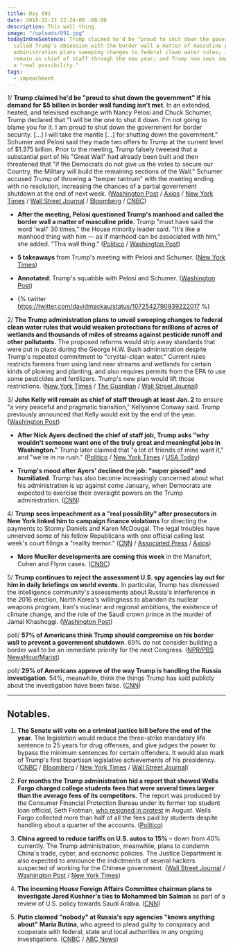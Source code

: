 ```yaml
---
title: Day 691
date: 2018-12-11 12:24:00 -08:00
description: This wall thing.
image: "/uploads/691.jpg"
todayInOneSentence: Trump claimed he'd be "proud to shut down the government"; Pelosi
  called Trump's obsession with the border wall a matter of masculine pride; the Trump
  administration plans sweeping changes to federal clean water rules; John Kelly will
  remain as chief of staff through the new year; and Trump now sees impeachment as
  a "real possibility."
tags:
  - impeachment
---
```


1/ **Trump claimed he'd be "proud to shut down the government" if his demand for $5 billion in border wall funding isn't met**. In an extended, heated, and televised exchange with Nancy Pelosi and Chuck Schumer, Trump declared that "I will be the one to shut it down. I'm not going to blame you for it. I am proud to shut down the government for border security. \[...\] I will take the mantle \[...\] for shutting down the government." Schumer and Pelosi said they made two offers to Trump at the current level of $1.375 billion. Prior to the meeting, Trump falsely tweeted that a substantial part of his "Great Wall" had already been built and then threatened that "if the Democrats do not give us the votes to secure our Country, the Military will build the remaining sections of the Wall." Schumer accused Trump of throwing a "temper tantrum" with the meeting ending with no resolution, increasing the chances of a partial government shutdown at the end of next week. ([Washington Post](https://www.washingtonpost.com/powerpost/schumer-pelosi-set-to-meet-with-trump-on-wall-but-house-gop-stands-firm/2018/12/11/2604b1ae-fd56-11e8-862a-b6a6f3ce8199_story.html) / [Axios](https://www.axios.com/donald-trump-government-shutdown-border-wall-pelosi-schumer-c2072f15-4de9-44e2-a0e6-95f4eb562fa2.html) / [New York Times](https://www.nytimes.com/2018/12/11/us/politics/trump-border-wall-government-shutdown.html) / [Wall Street Journal](https://www.wsj.com/articles/ahead-of-spending-talks-trump-says-military-will-build-border-wall-if-democrats-dont-agree-to-fund-it-11544535438) / [Bloomberg](https://www.bloomberg.com/news/articles/2018-12-11/trump-says-i-will-be-the-one-to-shut-down-government-over-wall) / [CNBC](https://www.cnbc.com/2018/12/11/trump-meets-with-pelosi-and-schumer-on-border-wall-and-government-shutdown.html))

* **After the meeting, Pelosi questioned Trump's manhood and called the border wall a matter of masculine pride**. Trump "must have said the word 'wall' 30 times," the House minority leader said. "It's like a manhood thing with him — as if manhood can be associated with him," she added. "This wall thing." ([Politico](https://www.politico.com/story/2018/12/11/pelosi-disses-trumps-manhood-white-house-meeting-1057607) / [Washington Post](https://www.washingtonpost.com/powerpost/pelosi-questions-trumps-manhood-after-confrontational-white-house-meeting/2018/12/11/2b2111be-fd79-11e8-862a-b6a6f3ce8199_story.html))

* **5 takeaways** from Trump's meeting with Pelosi and Schumer. ([New York Times](https://www.nytimes.com/2018/12/11/us/politics/takeaways-trump-pelosi-schumer.html))

* **Annotated**: Trump's squabble with Pelosi and Schumer. ([Washington Post](https://www.washingtonpost.com/politics/2018/12/11/trumps-extraordinary-oval-office-squabble-with-chuck-schumer-nancy-pelosi-annotated/))

* {% twitter https://twitter.com/davidmackau/status/1072542790939222017 %}

2/ **The Trump administration plans to unveil sweeping changes to federal clean water rules that would weaken protections for millions of acres of wetlands and thousands of miles of streams against pesticide runoff and other pollutants.** The proposed reforms would strip away standards that were put in place during the George H.W. Bush administration despite Trump's repeated commitment to "crystal-clean water." Current rules restricts farmers from using land near streams and wetlands for certain kinds of plowing and planting, and also requires permits from the EPA to use some pesticides and fertilizers. Trump's new plan would lift those restrictions. ([New York Times](https://www.nytimes.com/2018/12/10/climate/trump-clean-water-rollback.html) / [The Guardian](https://www.theguardian.com/environment/2018/dec/11/trump-administration-strip-pollution-protections-streams-wetlands-harm-wildlife-drinking-water) / [Wall Street Journal](https://www.wsj.com/articles/epa-chief-calls-for-narrowing-scope-of-clean-water-rule-11544504460))

3/ **John Kelly will remain as chief of staff through at least Jan. 2** to ensure "a very peaceful and pragmatic transition," Kellyanne Conway said. Trump previously announced that Kelly would exit by the end of the year. ([Washington Post](https://www.washingtonpost.com/politics/kelly-to-remain-as-white-house-chief-of-staff-through-jan-2-or-longer-official-says/2018/12/11/3920b05e-fd69-11e8-862a-b6a6f3ce8199_story.html))

* **After Nick Ayers declined the chief of staff job, Trump asks "why wouldn't someone want one of the truly great and meaningful jobs in Washington."** Trump later claimed that "a lot of friends of mine want it," and "we're in no rush." ([Politico](https://www.politico.com/story/2018/12/11/trump-media-chief-of-staff-search-1055434) / [New York Times](https://www.nytimes.com/2018/12/10/us/politics/white-house-hiring-trump.html) / [USA Today](https://www.usatoday.com/story/news/politics/2018/12/10/president-trump-scrambles-next-white-house-chief-staff/2267864002/))

* **Trump's mood after Ayers' declined the job: "super pissed" and humiliated**. Trump has also become increasingly concerned about what his administration is up against come January, when Democrats are expected to exercise their oversight powers on the Trump administration. ([CNN](https://www.cnn.com/2018/12/10/politics/trump-ayers-politics/index.html))

4/ **Trump sees impeachment as a "real possibility" after prosecutors in New York linked him to campaign finance violations** for directing the payments to Stormy Daniels and Karen McDougal. The legal troubles have unnerved some of his fellow Republicans with one official calling last week's court filings a "reality tremor." ([CNN](https://www-m.cnn.com/2018/12/10/politics/trump-impeachment-concern/index.html) / [Associated Press](https://apnews.com/dc558078d0bb4b3e8aec63960a7091f0) / [Axios](https://www.axios.com/donald-trump-political-legal-problems-robert-mueller-5c9cb684-23ea-47c8-88e7-243a9bb1ef1e.html))

* **More Mueller developments are coming this week** in the Manafort, Cohen and Flynn cases. ([CNBC](https://www.cnbc.com/2018/12/11/more-mueller-developments-coming-in-manafort-cohen-and-flynn-cases.html))

5/ **Trump continues to reject the assessment U.S. spy agencies lay out for him in daily briefings on world events**. In particular, Trump has dismissed the intelligence community's assessments about Russia's interference in the 2016 election, North Korea's willingness to abandon its nuclear weapons program, Iran's nuclear and regional ambitions, the existence of climate change, and the role of the Saudi crown prince in the murder of Jamal Khashoggi. ([Washington Post](https://www.washingtonpost.com/world/national-security/gap-continues-to-widen-between-trump-and-intelligence-community-on-key-issues/2018/12/11/23a02cb0-f8db-11e8-863c-9e2f864d47e7_story.html))

poll/ **57% of Americans think Trump should compromise on his border wall to prevent a government shutdown**. 69% do not consider building a border wall to be an immediate priority for the next Congress. ([NPR/PBS NewsHour/Marist](http://maristpoll.marist.edu/?page_id=43529))

poll/ **29% of Americans approve of the way Trump is handling the Russia investigation**. 54%, meanwhile, think the things Trump has said publicly about the investigation have been false. ([CNN](https://www.cnn.com/2018/12/11/politics/cnn-poll-trump-mueller-approval-rating/index.html))

---

## Notables.

1. **The Senate will vote on a criminal justice bill before the end of the year**. The legislation would reduce the three-strike mandatory life sentence to 25 years for drug offenses, and give judges the power to bypass the minimum sentences  for certain offenders. It would also mark of Trump's first bipartisan legislative achievements of his presidency. ([CNBC](https://www.cnbc.com/2018/12/11/mitch-mcconnell-says-the-senate-will-vote-on-criminal-justice-reform-this-month.html) / [Bloomberg](https://www.bloomberg.com/news/articles/2018-12-11/senate-to-vote-on-trump-backed-sentencing-overhaul-this-year?srnd=politics-vp) / [New York Times](https://www.nytimes.com/2018/12/11/us/politics/criminal-justice-reform-bill.html) / [Wall Street Journal](https://www.wsj.com/articles/senate-to-vote-on-criminal-justice-overhaul-bill-11544545161))

2. **For months the Trump administration hid a report that showed Wells Fargo charged college students fees that were several times larger than the average fees of its competitors.** The report was produced by the Consumer Financial Protection Bureau under its former top student loan official, Seth Frotman, [who resigned in protest](https://www.politico.com/story/2018/08/27/seth-frotman-cfpb-resignation-student-loans-758036) in August. Wells Fargo collected more than half of all the fees paid by students despite handling about a quarter of the accounts. ([Politico](https://www.politico.com/story/2018/12/10/student-loan-fees-wells-fargo-1021129))

3. **China agreed to reduce tariffs on U.S. autos to 15%** – down from 40% currently. The Trump administration, meanwhile, plans to condemn China's trade, cyber, and economic policies. The Justice Department is also expected to announce the indictments of several hackers suspected of working for the Chinese government. ([Wall Street Journal](https://www.wsj.com/articles/china-agrees-to-reduce-tariffs-on-u-s-autos-11544548658) / [Washington Post](https://www.washingtonpost.com/world/national-security/trump-administration-to-condemn-china-over-hacking-and-economic-espionage-escalating-tensions-between-superpowers/2018/12/11/699e375c-f985-11e8-8d64-4e79db33382f_story.html) / [New York Times](https://www.nytimes.com/2018/12/11/us/politics/trump-china-trade.html))

4. **The incoming House Foreign Affairs Committee chairman plans to investigate Jared Kushner's ties to Mohammed bin Salman** as part of a review of U.S. policy towards Saudi Arabia. ([CNN](https://www.cnn.com/2018/12/10/politics/jared-kushner-house-democrats-saudi-mbs/index.html))

5. **Putin claimed "nobody" at Russia's spy agencies "knows anything about" Maria Butina**, who agreed to plead guilty to conspiracy and cooperate with federal, state and local authorities in any ongoing investigations. ([CNBC](https://www.cnbc.com/2018/12/11/putin-claims-accused-russia-agent-butina-not-known-to-spy-agencies.html) / [ABC News](https://abcnews.go.com/Politics/maria-butina-accused-russian-agent-reaches-plea-deal/story?id=59719083))